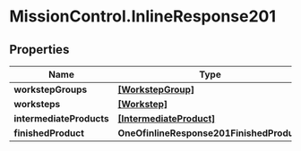 # MissionControl.InlineResponse201

## Properties
Name | Type | Description | Notes
------------ | ------------- | ------------- | -------------
**workstepGroups** | [**[WorkstepGroup]**](WorkstepGroup.md) |  | 
**worksteps** | [**[Workstep]**](Workstep.md) |  | 
**intermediateProducts** | [**[IntermediateProduct]**](IntermediateProduct.md) |  | 
**finishedProduct** | **OneOfinlineResponse201FinishedProduct** |  | 
